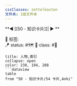 ```yaml
---
cssClasses: zettelkasten
文件夹: 1级文件夹
---
```


**◀️ [[50 - 知识卡片]]| ▶️ **

🧩 标签:  
🪁 status: #🗺️ 
🎏 class: #📇 

```ad-todo
title: 人物,索引
collapse: open
color: 230, 194, 208
```dataview
table 
from "50 - 知识卡片/54 卡片,Anki"
```